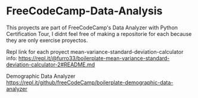 # FreeCodeCamp-Data-Analysis

This proyects are part of FreeCodeCamp's Data Analyzer with Python Certification Tour,
I didnt feel free of making a repositorie for each because they are only exercise proyectos.

Repl link for each proyect
mean-variance-standard-deviation-calculator info:
https://repl.it/@furro33/boilerplate-mean-variance-standard-deviation-calculator-2#README.md

Demographic Data Analyzer
https://repl.it/github/freeCodeCamp/boilerplate-demographic-data-analyzer
